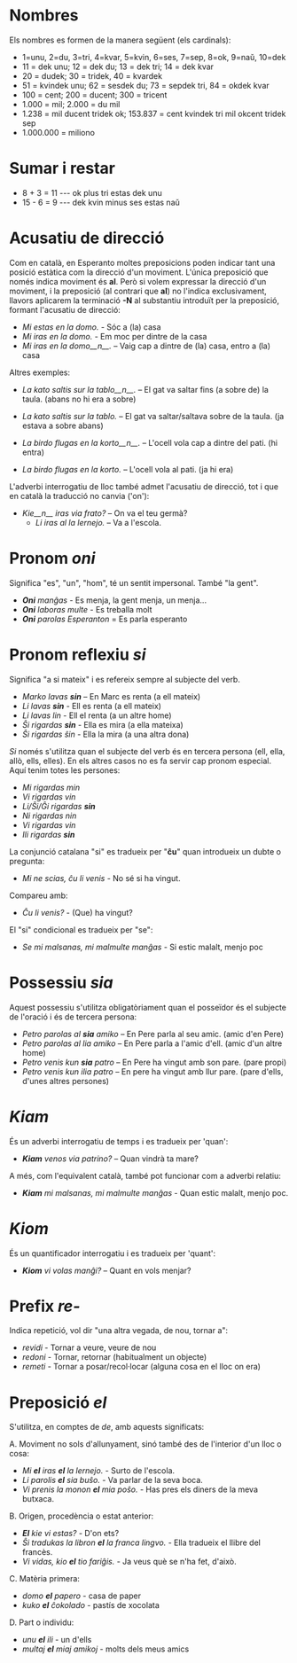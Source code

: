 # Nombres

Els nombres es formen de la manera següent (els cardinals):

- 1=unu, 2=du, 3=tri, 4=kvar, 5=kvin, 6=ses, 7=sep, 8=ok, 9=naŭ, 10=dek
- 11 = dek unu; 12 = dek du; 13 = dek tri; 14 = dek kvar
- 20 = dudek; 30 = tridek, 40 = kvardek
- 51 = kvindek unu; 62 = sesdek du; 73 = sepdek tri, 84 = okdek kvar
- 100 = cent; 200 = ducent; 300 = tricent
- 1.000 = mil; 2.000 = du mil
- 1.238 = mil ducent tridek ok; 153.837 = cent kvindek tri mil okcent tridek sep
- 1.000.000 = miliono

# Sumar i restar
- 8 + 3 = 11 --- ok plus tri estas dek unu
- 15 - 6 = 9 --- dek kvin minus ses estas naŭ

# Acusatiu de direcció

Com en català, en Esperanto moltes preposicions poden indicar tant una posició estàtica com la direcció d'un moviment. L'única preposició que només indica moviment és __al__. Però si volem expressar la direcció d'un moviment, i la preposició (al contrari que __al__) no l'indica exclusivament, llavors aplicarem la terminació __-N__ al substantiu introduït per la preposició, formant l'acusatiu de direcció:

- *Mi estas en la domo.* - Sóc a (la) casa
- *Mi iras en la domo.* - Em moc per dintre de la casa
- *Mi iras en la domo__n__.* – Vaig cap a dintre de (la) casa, entro a (la) casa

Altres exemples:

- *La kato saltis sur la tablo__n__.* – El gat va saltar fins (a sobre de) la taula. (abans no hi era a sobre)
- *La kato saltis sur la tablo.* – El gat va saltar/saltava sobre de la taula. (ja estava a sobre abans)

- *La birdo flugas en la korto__n__.* – L'ocell vola cap a dintre del pati. (hi entra)
- *La birdo flugas en la korto.* – L'ocell vola al pati. (ja hi era)

L'adverbi interrogatiu de lloc també admet l'acusatiu de direcció, tot i que en català la traducció no canvia ('on'):

- *Kie__n__ iras via frato?*  – On va el teu germà?
  - *Li iras al la lernejo.* – Va a l'escola.

# Pronom *oni*

Significa "es", "un", "hom", té un sentit impersonal. També "la gent".

- *__Oni__ manĝas* - Es menja, la gent menja, un menja...
- *__Oni__ laboras multe* - Es treballa molt
- *__Oni__ parolas Esperanton* = Es parla esperanto

# Pronom reflexiu *si*

Significa "a si mateix" i es refereix sempre al subjecte del verb.

- *Marko lavas __sin__* – En Marc es renta (a ell mateix)
- *Li lavas __sin__* - Ell es renta (a ell mateix)
- *Li lavas lin* - Ell el renta (a un altre home)
- *Ŝi rigardas __sin__* - Ella es mira (a ella mateixa)
- *Ŝi rigardas ŝin* - Ella la mira (a una altra dona)

*Si* només s'utilitza quan el subjecte del verb és en tercera persona (ell, ella, allò, ells, elles). En els altres casos no es fa servir cap pronom especial. Aquí tenim totes les persones:

- *Mi rigardas min*
- *Vi rigardas vin*
- *Li/Ŝi/Ĝi rigardas __sin__*
- *Ni rigardas nin*
- *Vi rigardas vin*
- *Ili rigardas __sin__*

La conjunció catalana "si" es tradueix per "__ĉu__" quan introdueix un dubte o pregunta:
- *Mi ne scias, ĉu li venis* - No sé si ha vingut.

Compareu amb:
- *Ĉu li venis?* - (Que) ha vingut?

El "si" condicional es tradueix per "se":
- *Se mi malsanas, mi malmulte manĝas* - Si estic malalt, menjo poc

# Possessiu *sia*

Aquest possessiu s'utilitza obligatòriament quan el posseïdor és el subjecte de l'oració i és de tercera persona:
- *Petro parolas al __sia__ amiko* – En Pere parla al seu amic. (amic d'en Pere)
- *Petro parolas al lia amiko* – En Pere parla a l'amic d'ell. (amic d'un altre home)
- *Petro venis kun __sia__ patro* – En Pere ha vingut amb son pare. (pare propi)
- *Petro venis kun ilia patro* – En pere ha vingut amb llur pare. (pare d'ells, d'unes altres persones)

# *Kiam*

És un adverbi interrogatiu de temps i es tradueix per 'quan':
- *__Kiam__ venos via patrino?* – Quan vindrà ta mare?

A més, com l'equivalent català, també pot funcionar com a adverbi relatiu:
- *__Kiam__ mi malsanas, mi malmulte manĝas* - Quan estic malalt, menjo poc.

# *Kiom*

És un quantificador interrogatiu i es tradueix per 'quant':
- *__Kiom__ vi volas manĝi?* – Quant en vols menjar?

# Prefix *re-*

Indica repetició, vol dir "una altra vegada, de nou, tornar a":

- *revidi* - Tornar a veure, veure de nou
- *redoni* - Tornar, retornar (habitualment un objecte)
- *remeti* - Tornar a posar/recol·locar (alguna cosa en el lloc on era)

# Preposició *el*

S'utilitza, en comptes de *de*, amb aquests significats:

A. Moviment no sols d'allunyament, sinó també des de l'interior d'un lloc o cosa:
- *Mi __el__ iras __el__ la lernejo.* - Surto de l'escola.
- *Li parolis __el__ sia buŝo.* - Va parlar de la seva boca.
- *Vi prenis la monon __el__ mia poŝo.* - Has pres els diners de la meva butxaca.

B. Origen, procedència o estat anterior:
- *__El__ kie vi estas?* - D'on ets?
- *Ŝi tradukas la libron __el__ la franca lingvo.* - Ella tradueix el llibre del francès.
- *Vi vidas, kio __el__ tio fariĝis.* - Ja veus què se n'ha fet, d'això.

C. Matèria primera:
- *domo __el__ papero* - casa de paper
- *kuko __el__ ĉokolado* - pastís de xocolata

D. Part o individu:
- *unu __el__ ili* - un d'ells
- *multaj __el__ miaj amikoj* - molts dels meus amics
